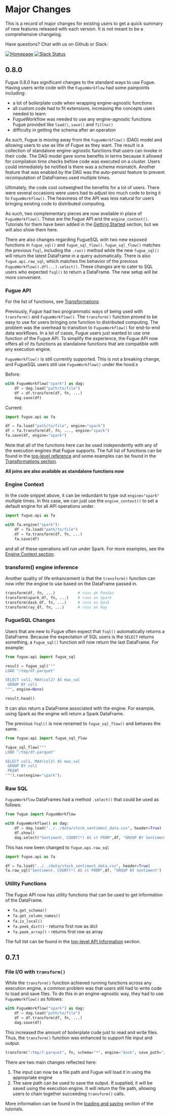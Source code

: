 # Major Changes

This is a record of major changes for existing users to get a quick summary of new features released with each version. It is not meant to be a comprehensive changelog.

Have questions? Chat with us on Github or Slack:

[![Homepage](https://img.shields.io/badge/fugue-source--code-red?logo=github)](https://github.com/fugue-project/fugue)
[![Slack Status](https://img.shields.io/badge/slack-join_chat-white.svg?logo=slack&style=social)](http://slack.fugue.ai)

## 0.8.0

Fugue 0.8.0 has significant changes to the standard ways to use Fugue. Having users write code with the `FugueWorkflow` had some painpoints including:

* a lot of boilerplate code when wrapping engine-agnostic functions
* all custom code had to fit extensions, increasing the concepts users needed to learn
* FugueWorkflow was needed to use any engine-agnostic functions Fugue provided like `load()`, `save()` and `fillna()`
* difficulty in getting the schema after an operation

As such, Fugue is moving away from the `FugueWorkflow()` (DAG) model and allowing users to use as litle of Fugue as they want. The result is a collection of standalone engine-agnostic functions that users can invoke in their code. The DAG model gave some benefits in terms because it allowed for compilation time checks before code was executed on a cluster. Users could immediately be notified is there was a schema mismatch. Another feature that was enabled by the DAG was the auto-persist feature to prevent recomputation of DataFrames used mutliple times.

Ultimately, the code cost outweighed the benefits for a lot of users. There were several occasions were users had to adjust too much code to bring it to `FugueWorkflow()`. The heaviness of the API was less natural for users bringing existing code to distributed computing.

As such, two complementary pieces are now available in place of `FugueWorkflow()`. These are the Fugue API and the `engine_context()`. Tutorials for them have been added in the [Getting Started](../beginner/index.md) section, but we will also show them here.

There are also changes regarding FugueSQL with two new exposed functions in `fugue_sql()` and `fugue_sql_flow()`. `fugue_sql_flow()` matches the previous `fsql`, including the `.run()` method while the new `fugue_sql()` will return the latest DataFrame in a query automatically. There is also `fugue.api.raw_sql`, which matches the behavior of the previous `FugueWorkflow().df(...).select()`. These changes are to cater to SQL users who expected `fsql()` to return a DataFrame. The new setup will be more convenient.

### Fugue API

For the list of functions, see [Transformations](../beginner/transformations.ipynb)

Previously, Fugue had two programmatic ways of being used with `transform()` and `FugueWorkflow()`. 
The `transform()` function proved to be easy to use for users bringing one function to distributed 
computing. The problem was the overhead to transition to `FugueWorkflow()` for end-to-end data 
workflows. In a lot of cases, Fugue users just wanted to use one function of the Fugue API. To 
simplify the experience, the Fugue API now offers all of its functions as standalone functions 
that are compatible with any execution engine.

`FugueWorkflow()` is still currently supported. This is not a breaking change, and FugueSQL users
still use `FugueWorkflow()` under the hood.s

Before:

```python
with FugueWorkflow("spark") as dag:
    df = dag.load("path/to/file")
    df = df.transform(df, fn, ...)
    dag.save(df)
```

Current:

```python
import fugue.api as fa

df = fa.load("path/to/file", engine="spark")
df = fa.transform(df, fn, ..., engine="spark")
fa.save(df, engine="spark")
```

Note that all of the functions here can be used independently with any of the execution engines 
that Fugue supports. The full list of functions can be found in the 
[top-level reference](https://fugue.readthedocs.io/en/latest/top_api.html#transformation) and some
examples can be found in the [Transformations section](../beginner/transformations.ipynb).

**All joins are also available as standalone functions now**

### Engine Context

In the code snippet above, it can be redundant to type out `engine="spark"` multiple times. In this
case, we can just use the `engine_context()` to set a default engine for all API operations under.

```python
import fugue.api as fa

with fa.engine("spark"):
    df = fa.load("path/to/file")
    df = fa.transform(df, fn, ...)
    fa.save(df)
```

and all of these operations will run under Spark. For more examples, see the 
[Engine Context section](../beginner/engine_context.ipynb).

### transform() engine inference

Another quality of life enhancement is that the `transform()` function can
now infer the engine to use based on the DataFrame passed in.

```python
transform(df, fn, ...)          # runs on Pandas
transform(spark_df, fn, ...)    # runs on Spark
transform(dask_df, fn, ...)     # runs on Dask
transform(ray_df, fn, ...)      # runs on Ray
```

### FugueSQL Changes

Users that are new to Fugue often expect that `fsql()` automatically returns a DataFrame. Because the
expectation of SQL users is the `SELECT` returns something, a `fugue_sql()` function will now return
the last DataFrame. For example:

```python
from fugue.api import fugue_sql 

result = fugue_sql("""
LOAD "/tmp/df.parquet"

SELECT col1, MAX(col2) AS max_val
 GROUP BY col1
""", engine=None)

result.head()
```

It can also return a DataFrame associated with the engine. For example,
using Spark as the engine will return a Spark DataFrame.

The previous `fsql()` is now renamed to `fugue_sql_flow()` and behaves the same.

```python
from fugue.api import fugue_sql_flow

fugue_sql_flow("""
LOAD "/tmp/df.parquet"

SELECT col1, MAX(col2) AS max_val
 GROUP BY col1
 PRINT
""").run(engine="spark");
```

### Raw SQL

`FugueWorkflow` DataFrames had a method `.select()` that could be used as follows:

```python
from fugue import FugueWorkflow

with FugueWorkflow() as dag:
    df = dag.load("../../data/stock_sentiment_data.csv", header=True)
    df.show()
    dag.select("Sentiment, COUNT(*) AS ct FROM",df, "GROUP BY Sentiment").show()
```

This has now been changed to `fugue.api.raw_sql`

```python
import fugue.api as fa

df = fa.load("../../data/stock_sentiment_data.csv", header=True)
fa.raw_sql("Sentiment, COUNT(*) AS ct FROM",df, "GROUP BY Sentiment")
```

### Utility Functions

The Fugue API now has utility functions that can be used to get information of the DataFrame.

* `fa.get_schema()`
* `fa.get_column_names()`
* `fa.is_local()`
* `fa.peek_dict()` - returns first row as dict
* `fa.peek_array()` - returns first row as array

The full list can be found in the [top-level API Information](https://fugue.readthedocs.io/en/latest/top_api.html#information) section. 

## 0.7.1

### File I/O with `transform()`

While the `transform()` function achieved running functions across any execution engine, a common
problem was that users still had to write code to load and save files. To do this in an engine-agnostic
way, they had to use `FugueWorkflow()` as follows:

```python
with FugueWorkflow("spark") as dag:
    df = dag.load("path/to/file")
    df = df.transform(df, fn, ...)
    dag.save(df)
```

This increased the amount of boilerplate code just to read and write files. Thus, the `transform()`
function was enhanced to support file input and output.

```python
transform("/tmp/f.parquet", fn, schema="*", engine="dask", save_path="/tmp/f_out.parquet")
```

There are two main changes reflected here:

1. The input can now be a file path and Fugue will load it in using the appropriate engine
2. The save path can be used to save the output. If supplied, it will be saved using the 
execution engine. It will return the file path, allowing users to chain together succeeding
`transform()` calls.

More information can be found in the [loading and saving](../beginner/io.ipynb) section of
the tutorials.
